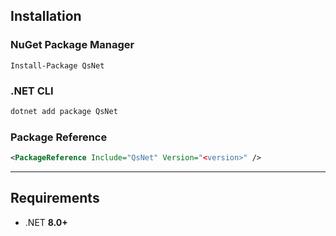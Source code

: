 ## Installation

### NuGet Package Manager

```
Install-Package QsNet
```

### .NET CLI

```bash
dotnet add package QsNet
```

### Package Reference

```xml
<PackageReference Include="QsNet" Version="<version>" />
```

---

## Requirements

- .NET **8.0+**